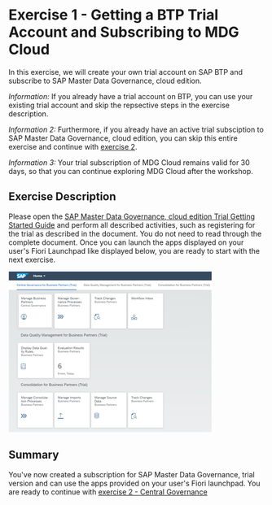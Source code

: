 # Exercise 1 - Getting a BTP Trial Account and Subscribing to MDG Cloud

In this exercise, we will create your own trial account on SAP BTP and subscribe to SAP Master Data Governance, cloud edition.

_Information:_ If you already have a trial account on BTP, you can use your existing trial account and skip the repsective steps in the exercise description.

_Information 2:_ Furthermore, if you already have an active trial subsciption to SAP Master Data Governance, cloud edition, you can skip this entire exercise and continue with [exercise 2](../ex2/README.md).

_Information 3:_ Your trial subscription of MDG Cloud remains valid for 30 days, so that you can continue exploring MDG Cloud after the workshop.

## Exercise Description

Please open the [SAP Master Data Governance, cloud edition Trial Getting Started Guide](./SAPMDGceTrialGettingStartedGuide.pdf) and perform all described activities, such as registering for the trial as described in the document. You do not need to read through the complete document. Once you can launch the apps displayed on your user's Fiori Launchpad like displayed below, you are ready to start with the next exercise.

![MDG Cloud Trial Fiori Launchpad](./images/MDG-Trial-FLP.png)

## Summary

You've now created a subscription for SAP Master Data Governance, trial version and can use the apps provided on your user's Fiori launchpad. You are ready to continue with [exercise 2 - Central Governance](../ex2/README.md)

